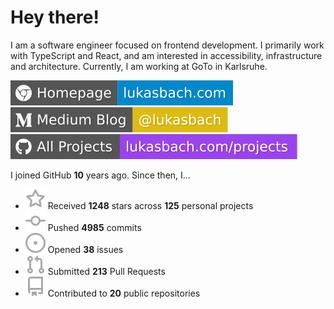 # Hey there!

I am a software engineer focused on frontend development. I primarily work with TypeScript and React, and am interested in accessibility, infrastructure and architecture. Currently, I am working at GoTo in Karlsruhe.

[![Homepage](./icons/homepage.svg)](https://lukasbach.com)
[![Medium Blog](./icons/medium.svg)](https://medium.com/@lukasbach)
[![My Projects](./icons/projects.svg)](https://lukasbach.com/projects)

I joined GitHub **10** years ago. Since then, I...

- ![](./icons/star.svg) Received **1248** stars across **125** personal projects
- ![](./icons/commit.svg) Pushed **4985** commits
- ![](./icons/issues.svg) Opened **38** issues
- ![](./icons/pr.svg) Submitted **213** Pull Requests
- ![](./icons/repo.svg) Contributed to **20** public repositories
